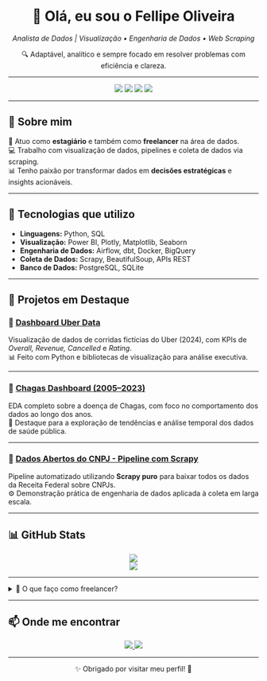 <h1 align="center">👋 Olá, eu sou o Fellipe Oliveira</h1>

<p align="center"><em>Analista de Dados | Visualização • Engenharia de Dados • Web Scraping</em></p>

<p align="center">🔍 Adaptável, analítico e sempre focado em resolver problemas com eficiência e clareza.</p>

---

<p align="center">
  <img src="https://img.shields.io/badge/Python-3776AB?style=for-the-badge&logo=python&logoColor=white"/>
  <img src="https://img.shields.io/badge/PowerBI-F2C811?style=for-the-badge&logo=powerbi&logoColor=black"/>
  <img src="https://img.shields.io/badge/Airflow-017CEE?style=for-the-badge&logo=apacheairflow&logoColor=white"/>
  <img src="https://img.shields.io/badge/Scrapy-00FF84?style=for-the-badge&logo=python&logoColor=black"/>
</p>

---

## 🚀 Sobre mim

🎯 Atuo como **estagiário** e também como **freelancer** na área de dados.  
💻 Trabalho com visualização de dados, pipelines e coleta de dados via scraping.  
📊 Tenho paixão por transformar dados em **decisões estratégicas** e insights acionáveis.

---

## 🧰 Tecnologias que utilizo

- **Linguagens:** Python, SQL  
- **Visualização:** Power BI, Plotly, Matplotlib, Seaborn  
- **Engenharia de Dados:** Airflow, dbt, Docker, BigQuery  
- **Coleta de Dados:** Scrapy, BeautifulSoup, APIs REST  
- **Banco de Dados:** PostgreSQL, SQLite

---

## 📌 Projetos em Destaque

### 🚕 [Dashboard Uber Data](https://github.com/FellipeOlliveira/Dashboard_Uber_data)
Visualização de dados de corridas fictícias do Uber (2024), com KPIs de *Overall, Revenue, Cancelled* e *Rating*.  
📊 Feito com Python e bibliotecas de visualização para análise executiva.

---

### 🧬 [Chagas Dashboard (2005–2023)](https://github.com/FellipeOlliveira/Chagas_Dashboard)
EDA completo sobre a doença de Chagas, com foco no comportamento dos dados ao longo dos anos.  
🎯 Destaque para a exploração de tendências e análise temporal dos dados de saúde pública.

---

### 🏢 [Dados Abertos do CNPJ - Pipeline com Scrapy](https://github.com/FellipeOlliveira/dados-abertos-CNPJ-BRASIL)
Pipeline automatizado utilizando **Scrapy puro** para baixar todos os dados da Receita Federal sobre CNPJs.  
⚙️ Demonstração prática de engenharia de dados aplicada à coleta em larga escala.

---

## 📊 GitHub Stats

<p align="center">
  <img src="https://github-readme-stats.vercel.app/api?username=FellipeOlliveira&show_icons=true&theme=default" />
  <br/>
  <img src="https://github-readme-stats.vercel.app/api/top-langs/?username=FellipeOlliveira&layout=compact" />
</p>

---

<details>
  <summary>📂 O que faço como freelancer?</summary>

- Desenvolvimento de dashboards com Power BI e Dash  
- Coleta de dados com web scraping automatizado  
- Criação de pipelines e ETL com Airflow, dbt e Python  
- Análises exploratórias e geração de relatórios interativos
</details>

---

## 📫 Onde me encontrar

<p align="center">
  <a href="https://www.linkedin.com/in/marcos-fellipe-oliveira/">
    <img src="https://img.shields.io/badge/LinkedIn--blue?style=for-the-badge&logo=linkedin&logoColor=white"/>
  </a>
  <a href="mailto:marcosf1625@gmail.com">
    <img src="https://img.shields.io/badge/Email--red?style=for-the-badge&logo=gmail&logoColor=white"/>
  </a>
</p>

---

<p align="center">✨ Obrigado por visitar meu perfil! 🚀</p>
